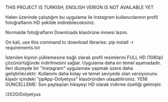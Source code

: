 THIS PROJECT IS TURKISH, ENGLISH VERION IS NOT AVAILABLE YET

Halen üzerinde çalıştığım bu uygulama ile Instagram kullanıcılarının profil fotoğraflarını HD şekilde indirebileceksiniz.

Normalde fotoğrafların Downloads klasörüne inmesi lazım.

On kali, use this command to download libraries:
pip install -r requirements.txt

İstenilen kişinin yüklemesine bağlı olarak profil resimlerini FULL HD (1080p) çözünürlüğünde indirilmesini sağlar.
Uygulama daha en temel aşamadadır. İleri düzeyde bir "Instagram" uygulaması yapmak üzere daha geliştirilecektir.
Kullanımı daha kolay ve temel seviyede olan versiyonunu klasör içindeki "ppApp-Dolyetyus" klasöründen ulaşabilirsiniz.
YENİ GÜNCELLEME: Son paylaşılan hikayeyi HD olarak indirme özelliği gelmiştir.

/2020/Dolyetyus
